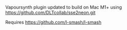 Vapoursynth plugin updated to build on Mac M1+ using https://github.com/DLTcollab/sse2neon.git

Requires https://github.com/l-smash/l-smash
